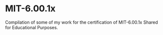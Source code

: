 # MIT-6.00.1x

Compilation of some of my work for the certification of MIT-6.00.1x
Shared for Educational Purposes.
